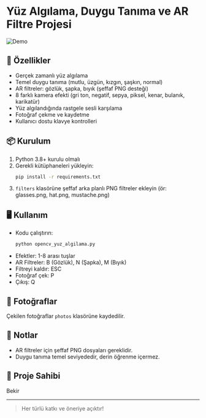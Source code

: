 # Yüz Algılama, Duygu Tanıma ve AR Filtre Projesi

![Demo](https://user-images.githubusercontent.com/your-demo-gif.gif)

## 🚀 Özellikler
- Gerçek zamanlı yüz algılama
- Temel duygu tanıma (mutlu, üzgün, kızgın, şaşkın, normal)
- AR filtreler: gözlük, şapka, bıyık (şeffaf PNG desteği)
- 8 farklı kamera efekti (gri ton, negatif, sepya, piksel, kenar, bulanık, karikatür)
- Yüz algılandığında rastgele sesli karşılama
- Fotoğraf çekme ve kaydetme
- Kullanıcı dostu klavye kontrolleri

## 📦 Kurulum
1. Python 3.8+ kurulu olmalı
2. Gerekli kütüphaneleri yükleyin:
   ```bash
   pip install -r requirements.txt
   ```
3. `filters` klasörüne şeffaf arka planlı PNG filtreler ekleyin (ör: glasses.png, hat.png, mustache.png)

## 🖥️ Kullanım
- Kodu çalıştırın:
  ```bash
  python opencv_yuz_algilama.py
  ```
- Efektler: 1-8 arası tuşlar
- AR Filtreler: B (Gözlük), N (Şapka), M (Bıyık)
- Filtreyi kaldır: ESC
- Fotoğraf çek: P
- Çıkış: Q

## 📸 Fotoğraflar
Çekilen fotoğraflar `photos` klasörüne kaydedilir.

## 📝 Notlar
- AR filtreler için şeffaf PNG dosyaları gereklidir.
- Duygu tanıma temel seviyededir, derin öğrenme içermez.

## 👤 Proje Sahibi
Bekir

---
> Her türlü katkı ve öneriye açıktır!
